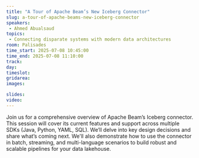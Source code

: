 ```yaml
---
title: "A Tour of Apache Beam’s New Iceberg Connector"
slug: a-tour-of-apache-beams-new-iceberg-connector
speakers:
 - Ahmed Abualsaud
topics:
 - Connecting disparate systems with modern data architectures
room: Palisades
time_start: 2025-07-08 10:45:00
time_end: 2025-07-08 11:10:00
track: 
day: 
timeslot: 
gridarea: 
images: 

slides:
video: 
---
```


Join us for a comprehensive overview of Apache Beam’s Iceberg connector. This session will cover its current features and support across multiple SDKs (Java, Python, YAML, SQL). We’ll delve into key design decisions and share what’s coming next. We'll also demonstrate how to use the connector in batch, streaming, and multi-language scenarios to build robust and scalable pipelines for your data lakehouse.